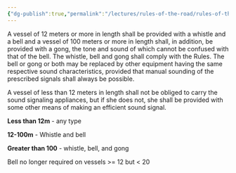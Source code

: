 ```yaml
---
{"dg-publish":true,"permalink":"/lectures/rules-of-the-road/rules-of-the-road-index/rule-33-equipment-for-sound-signals/","created":"2025-05-29T15:41:47.734-04:00","updated":"2025-05-30T15:11:53.217-04:00"}
---
```


A vessel of 12 meters or more in length shall be provided with a whistle and a bell and a vessel of 100 meters or more in length shall, in addition, be provided with a gong, the tone and sound of which cannot be confused with that of the bell. The whistle, bell and gong shall comply with the Rules. The bell or gong or both may be replaced by other equipment having the same respective sound characteristics, provided that manual sounding of the prescribed signals shall always be possible.

A vessel of less than 12 meters in length shall not be obliged to carry the sound signaling appliances, but if she does not, she shall be provided with some other means of making an efficient sound signal.


**Less than 12m** - any type

**12-100m** - Whistle and bell

**Greater than 100** - whistle, bell, and gong

Bell no longer required on vessels >= 12 but < 20